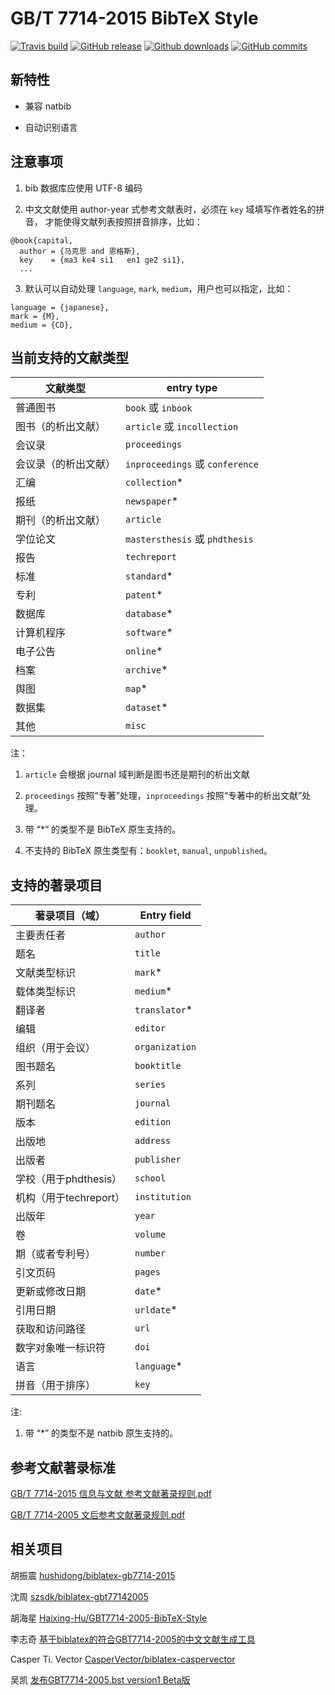 # GB/T 7714-2015 BibTeX Style

[![Travis build](https://travis-ci.org/zepinglee/gbt7714-bibtex-style.svg?branch=master)](https://travis-ci.org/zepinglee/gbt7714-bibtex-style)
[![GitHub release](https://img.shields.io/github/release/zepinglee/gbt7714-bibtex-style/all.svg)](https://github.com/zepinglee/gbt7714-bibtex-style/releases/latest)
[![Github downloads](https://img.shields.io/github/downloads/zepinglee/gbt7714-bibtex-style/total.svg)](https://github.com/zepinglee/gbt7714-bibtex-style/releases)
[![GitHub commits](https://img.shields.io/github/commits-since/zepinglee/gbt7714-bibtex-style/v1.0.svg)](https://github.com/zepinglee/gbt7714-bibtex-style/commits/master)

## 新特性

* 兼容 natbib

* 自动识别语言

## 注意事项

1. bib 数据库应使用 UTF-8 编码

2. 中文文献使用 author-year 式参考文献表时，必须在 `key` 域填写作者姓名的拼音，
才能使得文献列表按照拼音排序，比如：
```
@book{capital,
  author = {马克思 and 恩格斯},
  key    = {ma3 ke4 si1   en1 ge2 si1},
  ...
```

3. 默认可以自动处理 `language`, `mark`, `medium`，用户也可以指定，比如：
```
language = {japanese},
mark = {M},
medium = {CD},
```

## 当前支持的文献类型

文献类型 | entry type
---|---
普通图书 | `book` 或 `inbook`
图书（的析出文献） | `article` 或 `incollection`
会议录 | `proceedings`
会议录（的析出文献） | `inproceedings` 或 `conference`
汇编 | `collection`*
报纸 | `newspaper`*
期刊（的析出文献） | `article`
学位论文 | `mastersthesis` 或 `phdthesis`
报告 | `techreport`
标准 | `standard`*
专利 | `patent`*
数据库 | `database`*
计算机程序 | `software`*
电子公告 | `online`*
档案 | `archive`*
舆图 | `map`*
数据集 | `dataset`*
其他 | `misc`

注：

1. `article` 会根据 journal 域判断是图书还是期刊的析出文献

2. `proceedings` 按照“专著”处理，`inproceedings` 按照“专著中的析出文献”处理。

3. 带 “*” 的类型不是 BibTeX 原生支持的。

4. 不支持的 BibTeX 原生类型有：`booklet`, `manual`, `unpublished`。

## 支持的著录项目

著录项目（域） | Entry field
---|---
主要责任者 | `author`
题名 | `title`
文献类型标识 | `mark`*
载体类型标识 | `medium`*
翻译者 | `translator`*
编辑 | `editor`
组织（用于会议） | `organization`
图书题名 | `booktitle`
系列 | `series`
期刊题名 | `journal`
版本 | `edition`
出版地 | `address`
出版者 | `publisher`
学校（用于phdthesis） | `school`
机构（用于techreport） | `institution`
出版年 | `year`
卷 | `volume`
期（或者专利号） | `number`
引文页码 | `pages`
更新或修改日期 | `date`*
引用日期 | `urldate`*
获取和访问路径 | `url`
数字对象唯一标识符 | `doi`
语言 | `language`*
拼音（用于排序） | `key`

注:

1. 带 “*” 的类型不是 natbib 原生支持的。

## 参考文献著录标准

[GB/T 7714-2015 信息与文献 参考文献著录规则.pdf](https://github.com/Haixing-Hu/GBT7714-2005-BibTeX-Style/files/153951/GBT.7714-2015.pdf)

[GB/T 7714-2005 文后参考文献著录规则.pdf](https://github.com/Haixing-Hu/typesetting-standard/raw/master/%E5%9B%BE%E4%B9%A6%E3%80%81%E6%9C%9F%E5%88%8A%E3%80%81%E8%AE%BA%E6%96%87%E7%9A%84%E7%BC%96%E6%8E%92/%E3%80%90GB:T%207714-2005%E3%80%91%E6%96%87%E5%90%8E%E5%8F%82%E8%80%83%E6%96%87%E7%8C%AE%E8%91%97%E5%BD%95%E8%A7%84%E5%88%99.pdf)


## 相关项目

胡振震 [hushidong/biblatex-gb7714-2015](https://github.com/hushidong/biblatex-gb7714-2015)

沈周 [szsdk/biblatex-gbt77142005](https://github.com/szsdk/biblatex-gbt77142005)

胡海星 [Haixing-Hu/GBT7714-2005-BibTeX-Style](https://github.com/Haixing-Hu/GBT7714-2005-BibTeX-Style)

李志奇 [基于biblatex的符合GBT7714-2005的中文文献生成工具](http://bbs.ctex.org/forum.php?mod=viewthread&tid=74474)

Casper Ti. Vector [CasperVector/biblatex-caspervector](https://github.com/CasperVector/biblatex-caspervector)

吴凯 [发布GBT7714-2005.bst version1 Beta版](http://bbs.ctex.org/forum.php?mod=viewthread&tid=33591)
